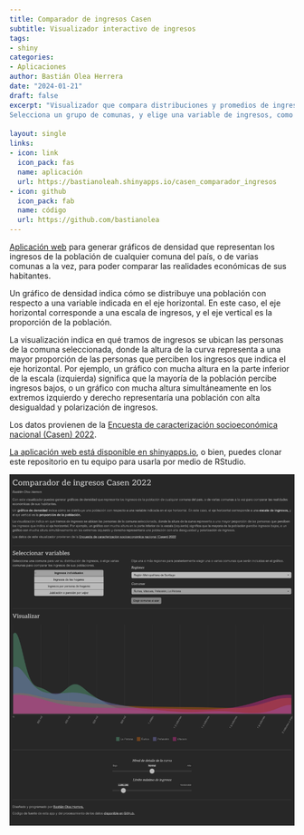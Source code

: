 ```yaml
---
title: Comparador de ingresos Casen
subtitle: Visualizador interactivo de ingresos
tags:
- shiny
categories:
- Aplicaciones
author: Bastián Olea Herrera
date: "2024-01-21"
draft: false
excerpt: "Visualizador que compara distribuciones y promedios de ingresos entre las comunas de Chile, para observar las diferencias en las realidades socioeconómicas del país.
Selecciona un grupo de comunas, y elige una variable de ingresos, como ingresos individuales, ingresos por hogar, ingresos per cápita o montos de pensiones/jubilación, para obtener un gráfico de densidad que describe y compara las poblaciones de las comunas, y un gráfico de dispersión que ubica los ingresos de las comunas seleccionadas en comparación a todas las demás comunas del país."

layout: single
links:
- icon: link
  icon_pack: fas
  name: aplicación
  url: https://bastianoleah.shinyapps.io/casen_comparador_ingresos
- icon: github
  icon_pack: fab
  name: código
  url: https://github.com/bastianolea
---
```


[Aplicación web](https://bastianoleah.shinyapps.io/casen_comparador_ingresos) para generar gráficos de densidad que representan los ingresos de la población de cualquier comuna del país, o de varias comunas a la vez, para poder comparar las realidades económicas de sus habitantes.

Un gráfico de densidad indica cómo se distribuye una población con respecto a una variable indicada en el eje horizontal. En este caso, el eje horizontal corresponde a una escala de ingresos, y el eje vertical es la proporción de la población.

La visualización indica en qué tramos de ingresos se ubican las personas de la comuna seleccionada, donde la altura de la curva representa a una mayor proporción de las personas que perciben los ingresos que indica el eje horizontal. Por ejemplo, un gráfico con mucha altura en la parte inferior de la escala (izquierda) significa que la mayoría de la población percibe ingresos bajos, o un gráfico con mucha altura simultáneamente en los extremos izquierdo y derecho representaría una población con alta desigualdad y polarización de ingresos.

Los datos provienen de la [Encuesta de caracterización socioeconómica nacional (Casen) 2022](https://observatorio.ministeriodesarrollosocial.gob.cl/encuesta-casen-2022).

[La aplicación web está disponible en shinyapps.io](https://bastianoleah.shinyapps.io/casen_comparador_ingresos), o bien, puedes clonar este repositorio en tu equipo para usarla por medio de RStudio.

![Comparador de ingresos Casen](comparador_ingresos_casen.jpg)
